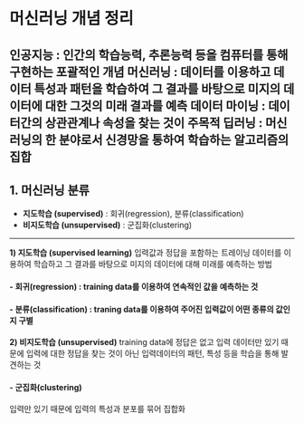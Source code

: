 # 머신러닝 개념 정리
인공지능 : 인간의 학습능력, 추론능력 등을 컴퓨터를 통해 구현하는 포괄적인 개념
머신러닝 : 데이터를 이용하고 데이터 특성과 패턴을 학습하여 그 결과를 바탕으로 미지의 데이터에 대한 그것의 미래 결과를 예측
데이터 마이닝 : 데이터간의 상관관계나 속성을 찾는 것이 주목적
딥러닝 : 머신러닝의 한 분야로서 신경망을 통하여 학습하는 알고리즘의 집합
---
## 1. 머신러닝 분류
- **지도학습 (supervised)** : 회귀(regression), 분류(classification)
- **비지도학습 (unsupervised)** : 군집화(clustering)

---
**1) 지도학습 (supervised learning)**
입력값과 정답을 포함하는 트레이닝 데이터를 이용하여 학습하고 그 결과를 바탕으로 미지의 데이터에 대해 미래를 예측하는 방법
#### - **회귀(regression)** : training data를 이용하여 연속적인 값을 예측하는 것
#### - **분류(classification)** : traning data를 이용하여 주어진 입력값이 어떤 종류의 값인지 구별

**2) 비지도학습 (unsupervised)**
training data에 정답은 없고 입력 데이터만 있기 때문에 입력에 대한 정답을 찾는 것이 아닌 입력데이터의 패턴, 특성 등을 학습을 통해 발견하는 것
#### - **군집화(clustering)**
입력만 있기 때문에 입력의 특성과 분포를 묶어 집합화

